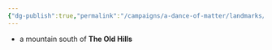 ```yaml
---
{"dg-publish":true,"permalink":"/campaigns/a-dance-of-matter/landmarks/thunderspire/"}
---
```


- a mountain south of **The Old Hills**